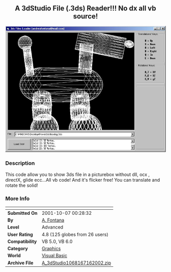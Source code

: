 ﻿<div align="center">

## A 3dStudio File \(\.3ds\) Reader\!\!\! No dx all vb source\!

<img src="PIC20011061844451515.jpg">
</div>

### Description

This code allow you to show 3ds file in a picturebox without dll, ocx , directX, glide ecc...All vb code! And it's flicker free! You can translate and rotate the solid!
 
### More Info
 


<span>             |<span>
---                |---
**Submitted On**   |2001-10-07 00:28:32
**By**             |[A\. Fontana](https://github.com/Planet-Source-Code/PSCIndex/blob/master/ByAuthor/a-fontana.md)
**Level**          |Advanced
**User Rating**    |4.8 (125 globes from 26 users)
**Compatibility**  |VB 5\.0, VB 6\.0
**Category**       |[Graphics](https://github.com/Planet-Source-Code/PSCIndex/blob/master/ByCategory/graphics__1-46.md)
**World**          |[Visual Basic](https://github.com/Planet-Source-Code/PSCIndex/blob/master/ByWorld/visual-basic.md)
**Archive File**   |[A\_3dStudio1068167162002\.zip](https://github.com/Planet-Source-Code/a-fontana-a-3dstudio-file-3ds-reader-no-dx-all-vb-source__1-27856/archive/master.zip)








